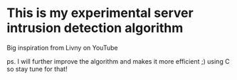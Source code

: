 # This is my experimental server intrusion detection algorithm 

Big inspiration from Livny on YouTube

ps. I will further improve the algorithm and makes it more efficient ;) using C so stay tune for that!
